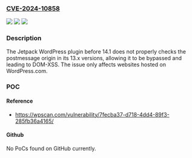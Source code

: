 ### [CVE-2024-10858](https://cve.mitre.org/cgi-bin/cvename.cgi?name=CVE-2024-10858)
![](https://img.shields.io/static/v1?label=Product&message=Jetpack&color=blue)
![](https://img.shields.io/static/v1?label=Version&message=13.0%3C%2014.1%20&color=brighgreen)
![](https://img.shields.io/static/v1?label=Vulnerability&message=CWE-79%20Cross-Site%20Scripting%20(XSS)&color=brighgreen)

### Description

The Jetpack  WordPress plugin before 14.1 does not properly checks the postmessage origin in its 13.x versions, allowing it to be bypassed and leading to DOM-XSS. The issue only affects websites hosted on WordPress.com.

### POC

#### Reference
- https://wpscan.com/vulnerability/7fecba37-d718-4dd4-89f3-285fb36a4165/

#### Github
No PoCs found on GitHub currently.

